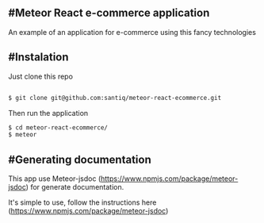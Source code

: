 #Meteor React e-commerce application
----------------------------------------------



An example of an application for e-commerce using this fancy technologies


#Instalation
---------------

Just clone this repo


```bash

$ git clone git@github.com:santiq/meteor-react-ecommerce.git

```

Then run the application

```bash
$ cd meteor-react-ecommerce/
$ meteor 

```

#Generating documentation
------------------------

This app use Meteor-jsdoc (https://www.npmjs.com/package/meteor-jsdoc) for generate documentation.

It's simple to use, follow the instructions here (https://www.npmjs.com/package/meteor-jsdoc)
